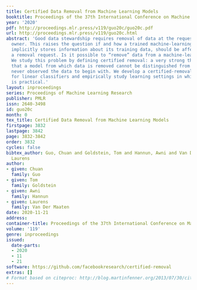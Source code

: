 ```yaml
---
title: Certified Data Removal from Machine Learning Models
booktitle: Proceedings of the 37th International Conference on Machine Learning
year: '2020'
pdf: http://proceedings.mlr.press/v119/guo20c/guo20c.pdf
url: http://proceedings.mlr.press/v119/guo20c.html
abstract: 'Good data stewardship requires removal of data at the request of the data’s
  owner. This raises the question if and how a trained machine-learning model, which
  implicitly stores information about its training data, should be affected by such
  a removal request. Is it possible to “remove” data from a machine-learning model?
  We study this problem by defining certified removal: a very strong theoretical guarantee
  that a model from which data is removed cannot be distinguished from a model that
  never observed the data to begin with. We develop a certified-removal mechanism
  for linear classifiers and empirically study learning settings in which this mechanism
  is practical.'
layout: inproceedings
series: Proceedings of Machine Learning Research
publisher: PMLR
issn: 2640-3498
id: guo20c
month: 0
tex_title: Certified Data Removal from Machine Learning Models
firstpage: 3832
lastpage: 3842
page: 3832-3842
order: 3832
cycles: false
bibtex_author: Guo, Chuan and Goldstein, Tom and Hannun, Awni and Van Der Maaten,
  Laurens
author:
- given: Chuan
  family: Guo
- given: Tom
  family: Goldstein
- given: Awni
  family: Hannun
- given: Laurens
  family: Van Der Maaten
date: 2020-11-21
address: 
container-title: Proceedings of the 37th International Conference on Machine Learning
volume: '119'
genre: inproceedings
issued:
  date-parts:
  - 2020
  - 11
  - 21
software: https://github.com/facebookresearch/certified-removal
extras: []
# Format based on citeproc: http://blog.martinfenner.org/2013/07/30/citeproc-yaml-for-bibliographies/
---
```

